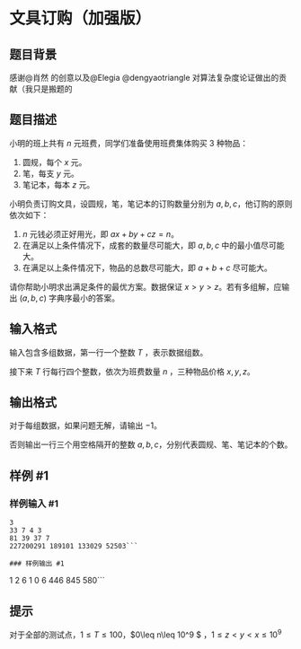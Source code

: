 # 文具订购（加强版）

## 题目背景

感谢@肖然 的创意以及@Elegia @dengyaotriangle 对算法复杂度论证做出的贡献（我只是搬题的

## 题目描述

小明的班上共有 $n$ 元班费，同学们准备使用班费集体购买 $3$ 种物品：

1. 圆规，每个 $x$ 元。
2. 笔，每支 $y$ 元。
3. 笔记本，每本 $z$ 元。

小明负责订购文具，设圆规，笔，笔记本的订购数量分别为 $a,b,c$，他订购的原则依次如下：

1. $n$ 元钱必须正好用光，即 $ax+by+cz=n$。
2. 在满足以上条件情况下，成套的数量尽可能大，即 $a,b,c$ 中的最小值尽可能大。
3. 在满足以上条件情况下，物品的总数尽可能大，即 $a+b+c$ 尽可能大。

请你帮助小明求出满足条件的最优方案。数据保证 $x>y>z$。若有多组解，应输出 $(a, b, c)$ 字典序最小的答案。

## 输入格式

输入包含多组数据，第一行一个整数 $T$ ，表示数据组数。

接下来 $T$ 行每行四个整数，依次为班费数量 $n$ ，三种物品价格 $x,y,z$。 

## 输出格式

对于每组数据，如果问题无解，请输出 $-1$。

否则输出一行三个用空格隔开的整数 $a, b, c$，分别代表圆规、笔、笔记本的个数。

## 样例 #1

### 样例输入 #1
```
3
33 7 4 3
81 39 37 7
227200291 189101 133029 52503```

### 样例输出 #1

```
1 2 6
1 0 6
446 845 580```

## 提示

对于全部的测试点，$1\leq T\leq 100$，$0\leq n\leq 10^9 $ ，$1\leq z<y<x\leq 10^9$
